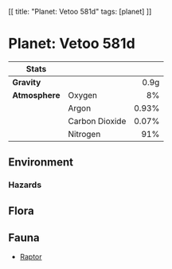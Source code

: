 [[
title: "Planet: Vetoo 581d"
tags: [planet]
]]

# Planet: Vetoo 581d

| Stats          |                |        |
| -------------- | -------------- | -----: |
| **Gravity**    |                |   0.9g |
| **Atmosphere** | Oxygen         |     8% |
|                | Argon          |  0.93% |
|                | Carbon Dioxide |  0.07% |
|                | Nitrogen       |    91% |

## Environment

### Hazards

## Flora

## Fauna

* [Raptor](../creatures/raptor.html)
